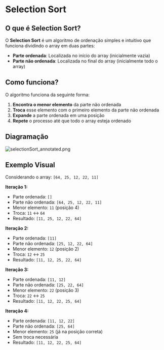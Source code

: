 # Selection Sort

## O que é Selection Sort?

O **Selection Sort** é um algoritmo de ordenação simples e intuitivo que funciona dividindo o array em duas partes:
- **Parte ordenada**: Localizada no início do array (inicialmente vazia)
- **Parte não ordenada**: Localizada no final do array (inicialmente todo o array)

## Como funciona?

O algoritmo funciona da seguinte forma:

1. **Encontra o menor elemento** da parte não ordenada
2. **Troca** esse elemento com o primeiro elemento da parte não ordenada
3. **Expande** a parte ordenada em uma posição
4. **Repete** o processo até que todo o array esteja ordenado

## Diagramação

![selectionSort_annotated.png](selectionSort_annotated.png)


## Exemplo Visual

Considerando o array: `[64, 25, 12, 22, 11]`

**Iteração 1:**
- Parte ordenada: `[]`
- Parte não ordenada: `[64, 25, 12, 22, 11]`
- Menor elemento: `11` (posição 4)
- Troca: `11` ↔ `64`
- Resultado: `[11, 25, 12, 22, 64]`

**Iteração 2:**
- Parte ordenada: `[11]`
- Parte não ordenada: `[25, 12, 22, 64]`
- Menor elemento: `12` (posição 2)
- Troca: `12` ↔ `25`
- Resultado: `[11, 12, 25, 22, 64]`

**Iteração 3:**
- Parte ordenada: `[11, 12]`
- Parte não ordenada: `[25, 22, 64]`
- Menor elemento: `22` (posição 3)
- Troca: `22` ↔ `25`
- Resultado: `[11, 12, 22, 25, 64]`

**Iteração 4:**
- Parte ordenada: `[11, 12, 22]`
- Parte não ordenada: `[25, 64]`
- Menor elemento: `25` (já na posição correta)
- Sem troca necessária
- Resultado: `[11, 12, 22, 25, 64]`

